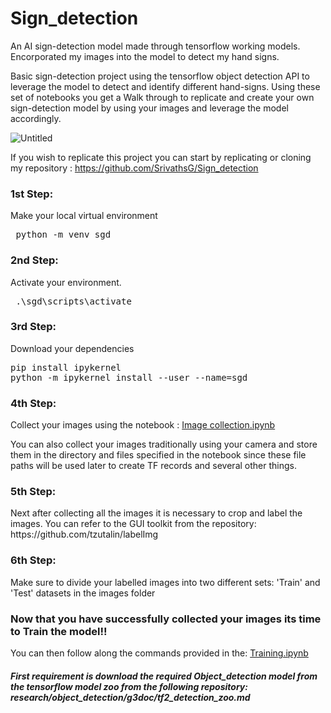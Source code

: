 # Sign_detection
An AI sign-detection model made through tensorflow working models. Encorporated my images into the model to detect my hand signs.

Basic sign-detection project using the tensorflow object detection API to leverage the model to detect and identify different hand-signs. Using these set of notebooks you get a Walk through to replicate and create your own sign-detection model by using your images and leverage the model accordingly.



![Untitled](https://user-images.githubusercontent.com/91323828/213932788-1e5fcc14-e380-4cd1-af8e-70b1e81f10d7.png)

If you wish to replicate this project you can start by replicating or cloning my repository : https://github.com/SrivathsG/Sign_detection

<h3> 1st Step: </h3>
Make your local virtual environment
<pre> python -m venv sgd </pre>
<h3> 2nd Step: </h3>
Activate your environment.
<pre> .\sgd\scripts\activate </pre>
<h3> 3rd Step: </h3>
Download your dependencies
<pre>pip install ipykernel
python -m ipykernel install --user --name=sgd </pre>
<h3> 4th Step: </h3>
Collect your images using the notebook : <a href="https://github.com/SrivathsG/Sign_detection/blob/main/1.%20Image%20Collection.ipynb"> Image collection.ipynb</a>

You can also collect your images traditionally using your camera and store them in the directory and files specified in the notebook
since these file paths will be used later to create TF records and several other things.

<h3> 5th Step: </h3>
Next after collecting all the images it is necessary to crop and label the images.
You can refer to the GUI toolkit from the repository: https://github.com/tzutalin/labelImg

<h3> 6th Step: </h3>
Make sure to divide your labelled images into two different sets: 'Train' and 'Test' datasets in the images folder

<h3> Now that you have successfully collected your images its time to Train the model!!</h3>
You can then follow along the commands provided in the:
<a href="https://github.com/SrivathsG/Sign_detection/blob/main/2.%20Training%20and%20Detection1.ipynb">Training.ipynb</a>

<h5> First requirement is download the required Object_detection model from the tensorflow model zoo from the following repository:
  research/object_detection/g3doc/tf2_detection_zoo.md



